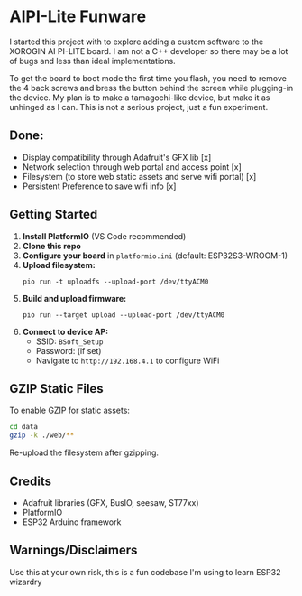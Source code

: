 # AIPI-Lite Funware

I started this project with to explore adding a custom software to the XOROGIN AI PI-LITE board. I am not a  C++ developer so there may be a lot of bugs and less than ideal implementations.

To get the board to boot mode the first time you flash, you need to remove the 4 back screws and bress the button behind the screen while plugging-in the device. My plan is to make a tamagochi-like device, but make it as unhinged as I can. This is not a serious project, just a fun experiment. 


## Done:
- Display compatibility through Adafruit's GFX lib [x]
- Network selection through web portal and access point [x]
- Filesystem (to store web static assets and serve wifi portal) [x]
- Persistent Preference to save wifi info [x]


## Getting Started
1. **Install PlatformIO** (VS Code recommended)
2. **Clone this repo**
3. **Configure your board** in `platformio.ini` (default: ESP32S3-WROOM-1)
4. **Upload filesystem:**
   ```
   pio run -t uploadfs --upload-port /dev/ttyACM0
   ```
5. **Build and upload firmware:**
   ```
   pio run --target upload --upload-port /dev/ttyACM0
   ```
6. **Connect to device AP:**
   - SSID: `BSoft_Setup`
   - Password: (if set)
   - Navigate to `http://192.168.4.1` to configure WiFi

## GZIP Static Files
To enable GZIP for static assets:
```sh
cd data
gzip -k ./web/**
```
Re-upload the filesystem after gzipping.


## Credits
- Adafruit libraries (GFX, BusIO, seesaw, ST77xx)
- PlatformIO
- ESP32 Arduino framework

## Warnings/Disclaimers

Use this at your own risk, this is a fun codebase I'm using to learn ESP32 wizardry